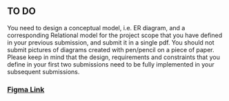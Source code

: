 ## TO DO
You need to design a conceptual model, i.e. ER diagram, and a corresponding Relational model for the project scope that you have defined in your previous submission, and submit it in a single pdf. You should not submit pictures of diagrams created with pen/pencil on a piece of paper. Please keep in mind that the design, requirements and constraints that you define in your first two submissions need to be fully implemented in your subsequent submissions.


### [Figma Link](https://www.figma.com/file/NbeLeVjiopGUfBoNVsMGF0/Anya's-Project-D-2?type=whiteboard&node-id=0%3A1&t=yz9v3dggydwIXqYn-1)

